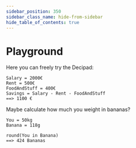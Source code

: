 ```yaml
---
sidebar_position: 350
sidebar_class_name: hide-from-sidebar
hide_table_of_contents: true
---
```


# Playground

Here you can freely try the Decipad:

```deci live
Salary = 2000€
Rent = 500€
FoodAndStuff = 400€
Savings = Salary - Rent - FoodAndStuff
==> 1100 €
```

Maybe calculate how much you weight in bananas?

```deci live
You = 50kg
Banana = 118g

round(You in Banana)
==> 424 Bananas
```
